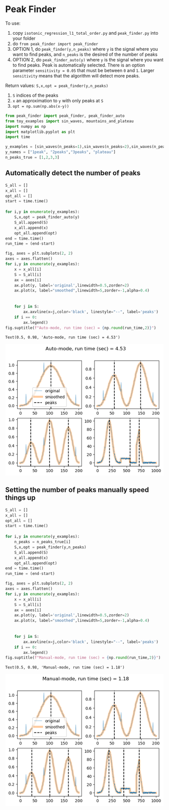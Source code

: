 # Peak Finder

To use: 
1. copy `isotonic_regression_l1_total_order.py` and `peak_finder.py` into your folder
2. do `from peak_finder import peak_finder`
3. OPTION 1, do `peak_finder(y,n_peaks)` where `y` is the signal where you want to find peaks, and `n_peaks` is the desired of the number of peaks
3. OPTION 2, do `peak_finder_auto(y)` where `y` is the signal where you want to find peaks. Peak is automatically selected. There is an option parameter `sensitivity = 0.05` that must be between `0` and `1`. Larger `sensitivity` means that the algorithm will detect more peaks.


Return values:
`S,x,opt = peak_finder(y,n_peaks)`
1. `S` indices of the peaks
2. `x` an approximation to `y` with only peaks at `S`
3. `opt = np.sum(np.abs(x-y))`



```python
from peak_finder import peak_finder, peak_finder_auto
from toy_examples import sin_waves, mountains_and_plateau
import numpy as np
import matplotlib.pyplot as plt
import time
```


```python
y_examples = [sin_waves(n_peaks=1),sin_waves(n_peaks=2),sin_waves(n_peaks=3), mountains_and_plateau()]
y_names = ["1peak", "2peaks","3peaks", "plateau"]
n_peaks_true = [1,2,3,3]
```

## Automatically detect the number of peaks


```python
S_all = []
x_all = []
opt_all = []
start = time.time()

for i,y in enumerate(y_examples):
    S,x,opt = peak_finder_auto(y)
    S_all.append(S)
    x_all.append(x)
    opt_all.append(opt)
end = time.time()
run_time = (end-start)
```


```python
fig, axes = plt.subplots(2, 2)
axes = axes.flatten()
for i,y in enumerate(y_examples):
    x = x_all[i]
    S = S_all[i]
    ax = axes[i]
    ax.plot(y, label='original',linewidth=0.5,zorder=2)
    ax.plot(x, label="smoothed",linewidth=5,zorder=-1,alpha=0.4)


    for j in S:
        ax.axvline(x=j,color='black', linestyle="--", label='peaks')
    if i == 0:
        ax.legend()
fig.suptitle(f"Auto-mode, run time (sec) = {np.round(run_time,2)}")

```




    Text(0.5, 0.98, 'Auto-mode, run time (sec) = 4.53')




    
![png](README_files/README_5_1.png)
    


## Setting the number of peaks manually speed things up


```python
S_all = []
x_all = []
opt_all = []
start = time.time()

for i,y in enumerate(y_examples):
    n_peaks = n_peaks_true[i]
    S,x,opt = peak_finder(y,n_peaks)
    S_all.append(S)
    x_all.append(x)
    opt_all.append(opt)
end = time.time()
run_time = (end-start)
```


```python
fig, axes = plt.subplots(2, 2)
axes = axes.flatten()
for i,y in enumerate(y_examples):
    x = x_all[i]
    S = S_all[i]
    ax = axes[i]
    ax.plot(y, label='original',linewidth=0.5,zorder=2)
    ax.plot(x, label="smoothed",linewidth=5,zorder=-1,alpha=0.4)


    for j in S:
        ax.axvline(x=j,color='black', linestyle="--", label='peaks')
    if i == 0:
        ax.legend()
fig.suptitle(f"Manual-mode, run time (sec) = {np.round(run_time,2)}")
```




    Text(0.5, 0.98, 'Manual-mode, run time (sec) = 1.18')




    
![png](README_files/README_8_1.png)
    

